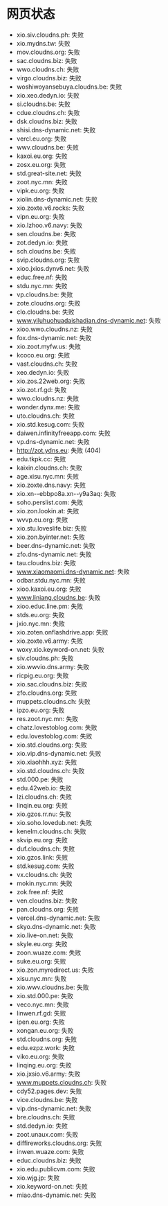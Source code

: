 # 网页状态
- xio.siv.cloudns.ph: 失败
- xio.mydns.tw: 失败
- mov.cloudns.org: 失败
- sac.cloudns.biz: 失败
- wwo.cloudns.ch: 失败
- virgo.cloudns.biz: 失败
- woshiwoyansebuya.cloudns.be: 失败
- xio.xeo.dedyn.io: 失败
- si.cloudns.be: 失败
- cdue.cloudns.ch: 失败
- dsk.cloudns.biz: 失败
- shisi.dns-dynamic.net: 失败
- vercl.eu.org: 失败
- wwv.cloudns.be: 失败
- kaxoi.eu.org: 失败
- zosx.eu.org: 失败
- std.great-site.net: 失败
- zoot.nyc.mn: 失败
- vipk.eu.org: 失败
- xiolin.dns-dynamic.net: 失败
- xio.zoxte.v6.rocks: 失败
- vipn.eu.org: 失败
- xio.lzhoo.v6.navy: 失败
- sen.cloudns.be: 失败
- zot.dedyn.io: 失败
- sch.cloudns.be: 失败
- svip.cloudns.org: 失败
- xioo.jxios.dynv6.net: 失败
- educ.free.nf: 失败
- stdu.nyc.mn: 失败
- vp.cloudns.be: 失败
- zote.cloudns.org: 失败
- clo.cloudns.be: 失败
- www.yiluhuohuadaishadian.dns-dynamic.net: 失败
- xioo.wwo.cloudns.nz: 失败
- fox.dns-dynamic.net: 失败
- xio.zoot.myfw.us: 失败
- kcoco.eu.org: 失败
- vast.cloudns.ch: 失败
- xeo.dedyn.io: 失败
- xio.zos.22web.org: 失败
- xio.zot.rf.gd: 失败
- wwo.cloudns.nz: 失败
- wonder.dynx.me: 失败
- uto.cloudns.ch: 失败
- xio.std.kesug.com: 失败
- daiwen.infinityfreeapp.com: 失败
- vp.dns-dynamic.net: 失败
- http://zot.ydns.eu: 失败 (404)
- edu.tkpk.cc: 失败
- kaixin.cloudns.ch: 失败
- age.xisu.nyc.mn: 失败
- xio.zoxte.dns.navy: 失败
- xio.xn--ebbpo8a.xn--y9a3aq: 失败
- soho.perslist.com: 失败
- xio.zon.lookin.at: 失败
- wvvp.eu.org: 失败
- xio.stu.loveslife.biz: 失败
- xio.zon.byinter.net: 失败
- beer.dns-dynamic.net: 失败
- zfo.dns-dynamic.net: 失败
- tau.cloudns.biz: 失败
- www.xiaomaomi.dns-dynamic.net: 失败
- odbar.stdu.nyc.mn: 失败
- xioo.kaxoi.eu.org: 失败
- www.liniang.cloudns.be: 失败
- xioo.educ.line.pm: 失败
- stds.eu.org: 失败
- jxio.nyc.mn: 失败
- xio.zoten.onflashdrive.app: 失败
- xio.zoxte.v6.army: 失败
- woxy.xio.keyword-on.net: 失败
- siv.cloudns.ph: 失败
- xio.wwvio.dns.army: 失败
- ricpig.eu.org: 失败
- xio.sac.cloudns.biz: 失败
- zfo.cloudns.org: 失败
- muppets.cloudns.ch: 失败
- ipzo.eu.org: 失败
- res.zoot.nyc.mn: 失败
- chatz.lovestoblog.com: 失败
- edu.lovestoblog.com: 失败
- xio.std.cloudns.org: 失败
- xio.vip.dns-dynamic.net: 失败
- xio.xiaohhh.xyz: 失败
- xio.std.cloudns.ch: 失败
- std.000.pe: 失败
- edu.42web.io: 失败
- lzi.cloudns.ch: 失败
- linqin.eu.org: 失败
- xio.gzos.rr.nu: 失败
- xio.soho.lovedub.net: 失败
- kenelm.cloudns.ch: 失败
- skvip.eu.org: 失败
- duf.cloudns.ch: 失败
- xio.gzos.link: 失败
- std.kesug.com: 失败
- vx.cloudns.ch: 失败
- mokin.nyc.mn: 失败
- zok.free.nf: 失败
- ven.cloudns.biz: 失败
- pan.cloudns.org: 失败
- vercel.dns-dynamic.net: 失败
- skyo.dns-dynamic.net: 失败
- xio.live-on.net: 失败
- skyle.eu.org: 失败
- zoon.wuaze.com: 失败
- suke.eu.org: 失败
- xio.zon.myredirect.us: 失败
- xisu.nyc.mn: 失败
- xio.wwv.cloudns.be: 失败
- xio.std.000.pe: 失败
- veco.nyc.mn: 失败
- linwen.rf.gd: 失败
- ipen.eu.org: 失败
- xongan.eu.org: 失败
- std.cloudns.org: 失败
- edu.ezpz.work: 失败
- viko.eu.org: 失败
- linqing.eu.org: 失败
- xio.jxsio.v6.army: 失败
- www.muppets.cloudns.ch: 失败
- cdy52.pages.dev: 失败
- vice.cloudns.be: 失败
- vip.dns-dynamic.net: 失败
- bre.cloudns.ch: 失败
- std.dedyn.io: 失败
- zoot.unaux.com: 失败
- diffireworks.cloudns.org: 失败
- inwen.wuaze.com: 失败
- educ.cloudns.biz: 失败
- xio.edu.publicvm.com: 失败
- xio.wjg.jp: 失败
- xio.keyword-on.net: 失败
- miao.dns-dynamic.net: 失败
